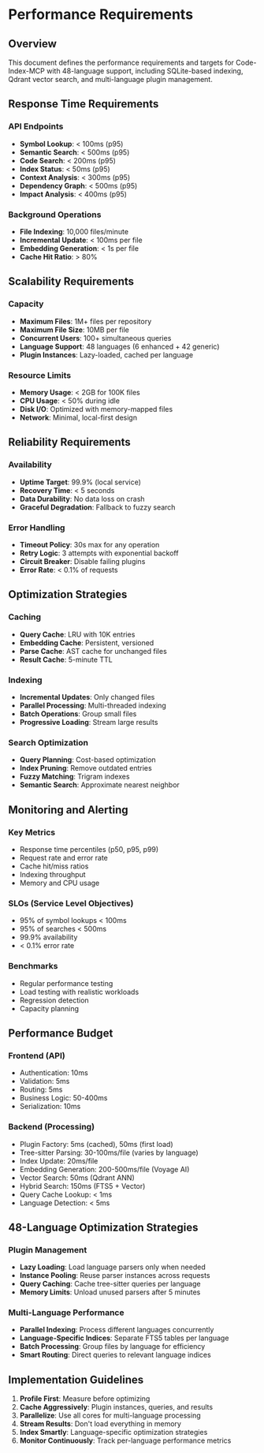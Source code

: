 # Performance Requirements

## Overview
This document defines the performance requirements and targets for Code-Index-MCP with 48-language support, including SQLite-based indexing, Qdrant vector search, and multi-language plugin management.

## Response Time Requirements

### API Endpoints
- **Symbol Lookup**: < 100ms (p95)
- **Semantic Search**: < 500ms (p95)
- **Code Search**: < 200ms (p95)
- **Index Status**: < 50ms (p95)
- **Context Analysis**: < 300ms (p95)
- **Dependency Graph**: < 500ms (p95)
- **Impact Analysis**: < 400ms (p95)

### Background Operations
- **File Indexing**: 10,000 files/minute
- **Incremental Update**: < 100ms per file
- **Embedding Generation**: < 1s per file
- **Cache Hit Ratio**: > 80%

## Scalability Requirements

### Capacity
- **Maximum Files**: 1M+ files per repository
- **Maximum File Size**: 10MB per file
- **Concurrent Users**: 100+ simultaneous queries
- **Language Support**: 48 languages (6 enhanced + 42 generic)
- **Plugin Instances**: Lazy-loaded, cached per language

### Resource Limits
- **Memory Usage**: < 2GB for 100K files
- **CPU Usage**: < 50% during idle
- **Disk I/O**: Optimized with memory-mapped files
- **Network**: Minimal, local-first design

## Reliability Requirements

### Availability
- **Uptime Target**: 99.9% (local service)
- **Recovery Time**: < 5 seconds
- **Data Durability**: No data loss on crash
- **Graceful Degradation**: Fallback to fuzzy search

### Error Handling
- **Timeout Policy**: 30s max for any operation
- **Retry Logic**: 3 attempts with exponential backoff
- **Circuit Breaker**: Disable failing plugins
- **Error Rate**: < 0.1% of requests

## Optimization Strategies

### Caching
- **Query Cache**: LRU with 10K entries
- **Embedding Cache**: Persistent, versioned
- **Parse Cache**: AST cache for unchanged files
- **Result Cache**: 5-minute TTL

### Indexing
- **Incremental Updates**: Only changed files
- **Parallel Processing**: Multi-threaded indexing
- **Batch Operations**: Group small files
- **Progressive Loading**: Stream large results

### Search Optimization
- **Query Planning**: Cost-based optimization
- **Index Pruning**: Remove outdated entries
- **Fuzzy Matching**: Trigram indexes
- **Semantic Search**: Approximate nearest neighbor

## Monitoring and Alerting

### Key Metrics
- Response time percentiles (p50, p95, p99)
- Request rate and error rate
- Cache hit/miss ratios
- Indexing throughput
- Memory and CPU usage

### SLOs (Service Level Objectives)
- 95% of symbol lookups < 100ms
- 95% of searches < 500ms
- 99.9% availability
- < 0.1% error rate

### Benchmarks
- Regular performance testing
- Load testing with realistic workloads
- Regression detection
- Capacity planning

## Performance Budget

### Frontend (API)
- Authentication: 10ms
- Validation: 5ms
- Routing: 5ms
- Business Logic: 50-400ms
- Serialization: 10ms

### Backend (Processing)
- Plugin Factory: 5ms (cached), 50ms (first load)
- Tree-sitter Parsing: 30-100ms/file (varies by language)
- Index Update: 20ms/file
- Embedding Generation: 200-500ms/file (Voyage AI)
- Vector Search: 50ms (Qdrant ANN)
- Hybrid Search: 150ms (FTS5 + Vector)
- Query Cache Lookup: < 1ms
- Language Detection: < 5ms

## 48-Language Optimization Strategies

### Plugin Management
- **Lazy Loading**: Load language parsers only when needed
- **Instance Pooling**: Reuse parser instances across requests
- **Query Caching**: Cache tree-sitter queries per language
- **Memory Limits**: Unload unused parsers after 5 minutes

### Multi-Language Performance
- **Parallel Indexing**: Process different languages concurrently
- **Language-Specific Indices**: Separate FTS5 tables per language
- **Batch Processing**: Group files by language for efficiency
- **Smart Routing**: Direct queries to relevant language indices

## Implementation Guidelines

1. **Profile First**: Measure before optimizing
2. **Cache Aggressively**: Plugin instances, queries, and results
3. **Parallelize**: Use all cores for multi-language processing
4. **Stream Results**: Don't load everything in memory
5. **Index Smartly**: Language-specific optimization strategies
6. **Monitor Continuously**: Track per-language performance metrics